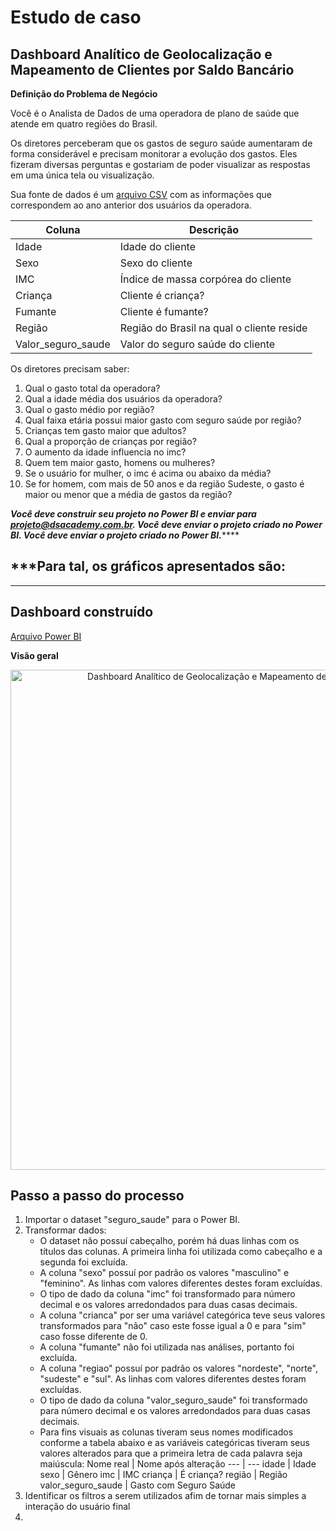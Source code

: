 # Estudo de caso
## Dashboard Analítico de Geolocalização e Mapeamento de Clientes por Saldo Bancário

**Definição do Problema de Negócio**

Você é o Analista de  Dados  de  uma operadora  de  plano  de  saúde  que atende em quatro regiões do Brasil.

Os diretores perceberam que os gastos de seguro saúde aumentaram de forma considerável e precisam monitorar a evolução dos gastos. Eles fizeram diversas perguntas e gostariam de poder visualizar as respostas em uma única tela ou visualização.

Sua fonte de dados é um [arquivo CSV](https://github.com/luizabizoni/power-bi-studies/blob/master/dsa-cap-07/seguro_saude.csv) com as informações que correspondem ao ano anterior dos usuários da operadora.

Coluna   | Descrição
--- | ---
Idade | Idade do cliente
Sexo | Sexo do cliente
IMC | Índice de massa corpórea do cliente
Criança | Cliente é criança?
Fumante | Cliente é fumante?
Região | Região do Brasil na qual o cliente reside
Valor_seguro_saude | Valor do seguro saúde do cliente

Os diretores precisam saber:
1. Qual o gasto total da operadora?
2. Qual a idade média dos usuários da operadora?
3. Qual o gasto médio por região?
4. Qual faixa etária possui maior gasto com seguro saúde por região?
5. Crianças tem gasto maior que adultos?
6. Qual a proporção de crianças por região?
7. O aumento da idade influencia no imc?
8. Quem tem maior gasto, homens ou mulheres?
9. Se o usuário for mulher, o imc é acima ou abaixo da média?
10. Se for homem, com mais de 50 anos e da região Sudeste, o gasto é maior ou menor que a média de gastos da região?


*********Você  deve  construir  seu  projeto  no  Power  BI e  enviar para projeto@dsacademy.com.br. Você deve enviar o projeto criado no Power BI. Você deve enviar o projeto criado no Power BI.*************

***Para tal, os gráficos apresentados são:
- 
***

## Dashboard construído
[Arquivo Power BI](https://github.com/luizabizoni/power-bi-studies/blob/master/dsa-cap-06/projeto_cap_06.pbix)

**Visão geral**
<center><img src="https://github.com/luizabizoni/power-bi-studies/blob/master/dsa-cap-06/projeto06_visual.png" alt ="Dashboard Analítico de Geolocalização e Mapeamento de Clientes por Saldo Bancário" width="800"></center>

## Passo a passo do processo
1. Importar o dataset "seguro_saude" para o Power BI.
2. Transformar dados:
   - O dataset não possuí cabeçalho, porém há duas linhas com os títulos das colunas. A primeira linha foi utilizada como cabeçalho e a segunda foi excluída.
   - A coluna "sexo" possuí por padrão os valores "masculino" e "feminino". As linhas com valores diferentes destes foram excluídas.
   - O tipo de dado da coluna "imc" foi transformado para número decimal e os valores arredondados para duas casas decimais.
   - A coluna "crianca" por ser uma variável categórica teve seus valores transformados para "não" caso este fosse igual a 0 e para "sim" caso fosse diferente de 0.
   - A coluna "fumante" não foi utilizada nas análises, portanto foi excluída.
   - A coluna "regiao" possuí por padrão os valores "nordeste", "norte", "sudeste" e "sul". As linhas com valores diferentes destes foram excluídas.
   - O tipo de dado da coluna "valor_seguro_saude" foi transformado para número decimal e os valores arredondados para duas casas decimais.
   - Para fins visuais as colunas tiveram seus nomes modificados conforme a tabela abaixo e as variáveis categóricas tiveram seus valores alterados para que a primeira letra de cada palavra seja maiúscula: Nome real | Nome após alteração
--- | ---
idade | Idade
sexo | Gênero
imc | IMC
criança | É criança?
região | Região
valor_seguro_saude | Gasto com Seguro Saúde
3. Identificar os filtros a serem utilizados afim de tornar mais simples a interação do usuário final 
4. 


